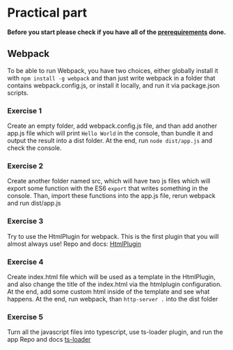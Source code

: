 # Practical part

**Before you start please check if you have all of the [prerequirements](https://github.com/ng-slo/workshop/tree/master/04-angular-cli#prerequirements) done.**

## Webpack
To be able to run Webpack, you have two choices, either globally install it with `npm install -g webpack` and than just write webpack in a folder that contains webpack.config.js, or install it locally, and run it via package.json scripts.


### Exercise 1
Create an empty folder, add webpack.config.js file, and than add another app.js file which will print `Hello World` in the console, than bundle it and output the result into a dist folder. At the end, run `node dist/app.js` and check the console.

### Exercise 2
Create another folder named src, which will have two js files which will export some function with the ES6 `export` that writes something in the console. Than, import these functions into the app.js file, rerun webpack and run dist/app.js

### Exercise 3
Try to use the HtmlPlugin for webpack. This is the first plugin that you will almost always use!
Repo and docs: [HtmlPlugin](https://github.com/jantimon/html-webpack-plugin)
### Exercise 4
Create index.html file which will be used as a template in the HtmlPlugin, and also change the title of the index.html via the htmlplugin configuration. At the end, add some custom html inside of the template and see what happens. At the end, run webpack, than `http-server .` into the dist folder
### Exercise 5
Turn all the javascript files into typescript, use ts-loader plugin, and run the app
Repo and docs [ts-loader](https://github.com/TypeStrong/ts-loader)

